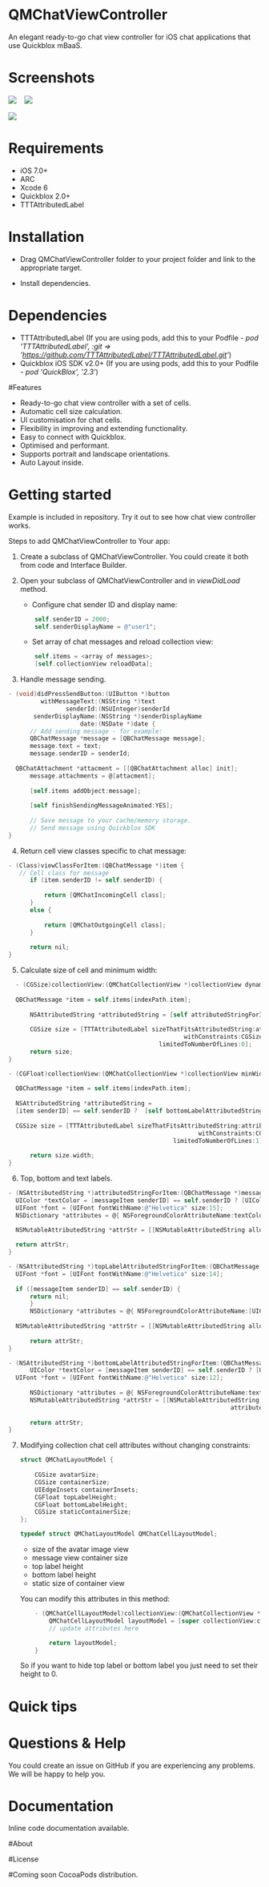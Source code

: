 # QMChatViewController
An elegant ready-to-go chat view controller for iOS chat applications that use Quickblox mBaaS.

# Screenshots
![](Screenshots/screenshot1.png) &nbsp;&nbsp; ![](Screenshots/screenshot3.png)&nbsp;&nbsp;

![](Screenshots/screenshot2.png)

# Requirements
- iOS 7.0+
- ARC
- Xcode 6
- Quickblox 2.0+
- TTTAttributedLabel

# Installation
* Drag QMChatViewController folder to your project folder and link to the appropriate target.

* Install dependencies.

# Dependencies
- TTTAttributedLabel (If you are using pods, add this to your Podfile - *pod 'TTTAttributedLabel', :git => 'https://github.com/TTTAttributedLabel/TTTAttributedLabel.git'*)
- Quickblox iOS SDK v2.0+ (If you are using pods, add this to your Podfile - *pod 'QuickBlox', '2.3'*)


#Features
- Ready-to-go chat view controller with a set of cells.
- Automatic cell size calculation.
- UI customisation  for chat cells.
- Flexibility in improving and extending functionality.
- Easy to connect with Quickblox.
- Optimised and performant.
- Supports portrait and landscape orientations.
- Auto Layout inside.

# Getting started
Example is included in repository. Try it out to see how chat view controller works.

Steps to add QMChatViewController to Your app:

1. Create a subclass of QMChatViewController. You could create it both from code and Interface Builder.
2. Open your subclass of QMChatViewController and in *viewDidLoad* method. 
    * Configure chat sender ID and display name:

	````objective-c
    	self.senderID = 2000;
    	self.senderDisplayName = @"user1";
	````

    * Set array of chat messages and reload collection view:

	````objective-c
    	self.items = <array of messages>;
    	[self.collectionView reloadData];
	````    

3. Handle message sending.

  ````objective-c
- (void)didPressSendButton:(UIButton *)button
           withMessageText:(NSString *)text
                  senderId:(NSUInteger)senderId
         senderDisplayName:(NSString *)senderDisplayName
                      date:(NSDate *)date {
    	// Add sending message - for example:
    	QBChatMessage *message = [QBChatMessage message];
    	message.text = text;
    	message.senderID = senderId;
    
	QBChatAttachment *attacment = [[QBChatAttachment alloc] init];
    	message.attachments = @[attacment];
    
    	[self.items addObject:message];
    
    	[self finishSendingMessageAnimated:YES];
    
     	// Save message to your cache/memory storage.                     
     	// Send message using Quickblox SDK
}
  ````

4. Return cell view classes specific to chat message:

  ````objective-c
- (Class)viewClassForItem:(QBChatMessage *)item {
	 // Cell class for message
        if (item.senderID != self.senderID) {
            
            return [QMChatIncomingCell class];
        }
        else {
            
            return [QMChatOutgoingCell class];
        }
    
    	return nil;
}
  ````
  
5. Calculate size of cell and minimum width:

  ````objective-c
	- (CGSize)collectionView:(QMChatCollectionView *)collectionView dynamicSizeAtIndexPath:(NSIndexPath 	*)indexPath maxWidth:(CGFloat)maxWidth {
    
	QBChatMessage *item = self.items[indexPath.item];
    
    	NSAttributedString *attributedString = [self attributedStringForItem:item];
    
    	CGSize size = [TTTAttributedLabel sizeThatFitsAttributedString:attributedString
	                                               withConstraints:CGSizeMake(maxWidth, MAXFLOAT)
        	                                limitedToNumberOfLines:0];
    	return size;
}

- (CGFloat)collectionView:(QMChatCollectionView *)collectionView minWidthAtIndexPath:(NSIndexPath *)indexPath {
    
	QBChatMessage *item = self.items[indexPath.item];
    
	NSAttributedString *attributedString =
	[item senderID] == self.senderID ?  [self bottomLabelAttributedStringForItem:item] : [self topLabelAttributedStringForItem:item];
    
	CGSize size = [TTTAttributedLabel sizeThatFitsAttributedString:attributedString
                                                       withConstraints:CGSizeMake(1000, 10000)
                                                limitedToNumberOfLines:1];
    
    	return size.width;
}
  ````

6. Top, bottom and text labels.

  ````objective-c
- (NSAttributedString *)attributedStringForItem:(QBChatMessage *)messageItem {
	UIColor *textColor = [messageItem senderID] == self.senderID ? [UIColor whiteColor] : [UIColor colorWithWhite:0.290 alpha:1.000];
	UIFont *font = [UIFont fontWithName:@"Helvetica" size:15];
	NSDictionary *attributes = @{ NSForegroundColorAttributeName:textColor, NSFontAttributeName:font};

	NSMutableAttributedString *attrStr = [[NSMutableAttributedString alloc] initWithString:messageItem.text attributes:attributes];
    
	return attrStr;
}

- (NSAttributedString *)topLabelAttributedStringForItem:(QBChatMessage *)messageItem {
	UIFont *font = [UIFont fontWithName:@"Helvetica" size:14];
    
	if ([messageItem senderID] == self.senderID) {
	    return nil;
    	}
    	NSDictionary *attributes = @{ NSForegroundColorAttributeName:[UIColor colorWithRed:0.184 green:0.467 blue:0.733 alpha:1.000], NSFontAttributeName:font};
    
	NSMutableAttributedString *attrStr = [[NSMutableAttributedString alloc] initWithString:messageItem.senderNick attributes:attributes];
    
    	return attrStr;
}

- (NSAttributedString *)bottomLabelAttributedStringForItem:(QBChatMessage *)messageItem {
    	UIColor *textColor = [messageItem senderID] == self.senderID ? [UIColor colorWithWhite:1.000 alpha:0.510] : [UIColor colorWithWhite:0.000 alpha:0.490];
	UIFont *font = [UIFont fontWithName:@"Helvetica" size:12];
    
    	NSDictionary *attributes = @{ NSForegroundColorAttributeName:textColor, NSFontAttributeName:font};
    	NSMutableAttributedString *attrStr = [[NSMutableAttributedString alloc] initWithString:[messageItem.dateSent description]
                                           					    attributes:attributes];
    
    	return attrStr;
}
  ````
  
7. Modifying collection chat cell attributes without changing constraints:

	````objective-c
	struct QMChatLayoutModel {
	    
	    CGSize avatarSize;
	    CGSize containerSize;
	    UIEdgeInsets containerInsets;
	    CGFloat topLabelHeight;
	    CGFloat bottomLabelHeight;
	    CGSize staticContainerSize;
	};
	
	typedef struct QMChatLayoutModel QMChatCellLayoutModel;
	````
	
	* size of the avatar image view
	* message view container size
	* top label height
	* bottom label height
	* static size of container view

	You can modify this attributes in this method:
	
	````objective-c
		- (QMChatCellLayoutModel)collectionView:(QMChatCollectionView *)collectionView layoutModelAtIndexPath:(NSIndexPath *)indexPath {
		    QMChatCellLayoutModel layoutModel = [super collectionView:collectionView layoutModelAtIndexPath:indexPath];
		    // update attributes here
    
		    return layoutModel;
		}
	````
	
	So if you want to hide top label or bottom label you just need to set their height to 0.

# Quick tips

# Questions & Help
You could create an issue on GitHub if you are experiencing any problems. We will be happy to help you.

# Documentation
Inline code documentation available.

#About

#License

#Coming soon
CocoaPods distribution.
